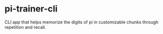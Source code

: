 # pi-trainer-cli

CLI app that helps memorize the digits of pi in customizable chunks through repetition and recall.
